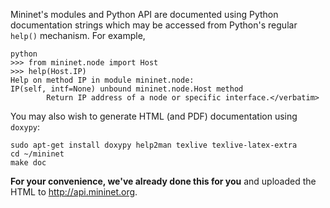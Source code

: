 Mininet's modules and Python API are documented using Python documentation strings which may be accessed from Python's regular `help()` mechanism. For example,

    python
    >>> from mininet.node import Host
    >>> help(Host.IP)
    Help on method IP in module mininet.node:
    IP(self, intf=None) unbound mininet.node.Host method
            Return IP address of a node or specific interface.</verbatim>

You may also wish to generate HTML (and PDF) documentation using `doxypy`:

    sudo apt-get install doxypy help2man texlive texlive-latex-extra
    cd ~/mininet
    make doc

**For your convenience, we've already done this for you** and uploaded the HTML to <http://api.mininet.org>.